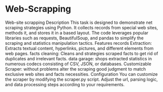 # Web-Scrapping
Web-site scrapping
Description
This task is designed to demonstrate net scraping strategies using Python. It collects records from special web sites, methods it, and stores it in a based layout. The code leverages popular libraries such as requests, BeautifulSoup, and pandas to simplify the scraping and statistics manipulation tactics.
Features
records Extraction: Extracts textual content, hyperlinks, pictures, and different elements from web pages.
facts cleaning: Cleans and strategies scraped facts to get rid of duplicates and irrelevant facts.
data garage: shops extracted statistics in numerous codecs consisting of CSV, JSON, or databases.
Customizable Scraper: without problems alter the scraping good judgment to match exclusive web sites and facts necessities.
Configuration
You can customize the scraper by modifying the scraper.py script. Adjust the url, parsing logic, and data processing steps according to your requirements.
